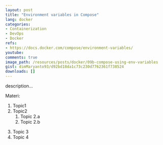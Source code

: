 ```yaml
---
layout: post
title: "Environment variables in Compose"
lang: docker
categories:
- Containerization
- DevOps
- Docker
refs: 
- https://docs.docker.com/compose/environment-variables/
youtube: 
comments: true
image_path: /resources/posts/docker/09b-compose-using-env-variables
gist: dimMaryanto93/d92bd18da1c73c230d7762361f738524
downloads: []
---
```



description...

Materi: 

1. Topic1
2. Topic2
    1. Topic 2.a
    2. Topic 2.b
<!--more-->
3. Topic 3
4. Topic 4